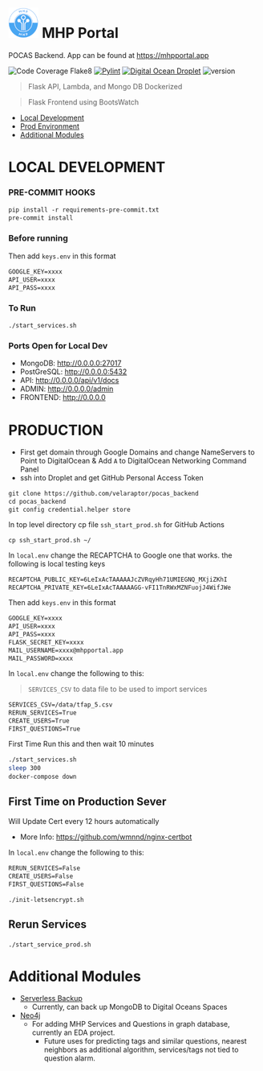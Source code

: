 # <img src="frontend/static/icon.png" height="60" width="60" > MHP Portal

POCAS Backend. App can be found at https://mhpportal.app

![Code Coverage Flake8](https://github.com/velaraptor/pocas_backend/workflows/Code%20Coverage/badge.svg)
[![Pylint](https://github.com/velaraptor/pocas_backend/actions/workflows/pylint.yml/badge.svg)](https://github.com/velaraptor/pocas_backend/actions/workflows/pylint.yml)
[![Digital Ocean Droplet](https://github.com/velaraptor/pocas_backend/actions/workflows/main.yml/badge.svg)](https://github.com/velaraptor/pocas_backend/actions/workflows/main.yml)
![version](https://img.shields.io/badge/version-1.1-blue)
> Flask API, Lambda, and Mongo DB Dockerized

> Flask Frontend using BootsWatch

* [Local Development](#local-development)
* [Prod Environment](#production)
* [Additional Modules](#additional-modules)


# LOCAL DEVELOPMENT
### PRE-COMMIT HOOKS
```commandline
pip install -r requirements-pre-commit.txt
pre-commit install
```

### Before running
Then add `keys.env` in this format
```dotenv
GOOGLE_KEY=xxxx
API_USER=xxxx
API_PASS=xxxx
```
### To Run
```
./start_services.sh
```
### Ports Open for Local Dev

 * MongoDB: http://0.0.0.0:27017
 * PostGreSQL: http://0.0.0.0:5432
 * API: http://0.0.0.0/api/v1/docs
 * ADMIN: http://0.0.0.0/admin
 * FRONTEND: http://0.0.0.0



# PRODUCTION
* First get domain through Google Domains and change NameServers to Point to DigitalOcean
& Add `A` to DigitalOcean Networking Command Panel
* ssh into Droplet and get GitHub Personal Access Token
```commandline
git clone https://github.com/velaraptor/pocas_backend
cd pocas_backend
git config credential.helper store
```
In top level directory cp file `ssh_start_prod.sh` for GitHub Actions

```commandline
cp ssh_start_prod.sh ~/
```

In `local.env` change the RECAPTCHA to Google one that works. the following is local testing keys
```dotenv
RECAPTCHA_PUBLIC_KEY=6LeIxAcTAAAAAJcZVRqyHh71UMIEGNQ_MXjiZKhI
RECAPTCHA_PRIVATE_KEY=6LeIxAcTAAAAAGG-vFI1TnRWxMZNFuojJ4WifJWe
```

Then add `keys.env` in this format
```dotenv
GOOGLE_KEY=xxxx
API_USER=xxxx
API_PASS=xxxx
FLASK_SECRET_KEY=xxxx
MAIL_USERNAME=xxxx@mhpportal.app
MAIL_PASSWORD=xxxx
```
In `local.env` change the following to this:
> `SERVICES_CSV` to data file to be used to import services
```dotenv
SERVICES_CSV=/data/tfap_5.csv
RERUN_SERVICES=True
CREATE_USERS=True
FIRST_QUESTIONS=True
```

First Time Run this and then wait 10 minutes
```bash
./start_services.sh
sleep 300
docker-compose down 
```
## First Time on Production Sever
Will Update Cert every 12 hours automatically
* More Info: https://github.com/wmnnd/nginx-certbot

In `local.env` change the following to this:
```dotenv
RERUN_SERVICES=False
CREATE_USERS=False
FIRST_QUESTIONS=False
```
`./init-letsencrypt.sh`

## Rerun Services
`./start_service_prod.sh`


# Additional Modules
* [Serverless Backup](/backup_serverless)
  * Currently, can back up MongoDB to Digital Oceans Spaces
* [Neo4j](/graph_db) 
  * For adding MHP Services and Questions in graph database, currently an EDA project.
    * Future uses for predicting tags and similar questions, nearest neighbors as additional algorithm, services/tags not tied to question alarm.